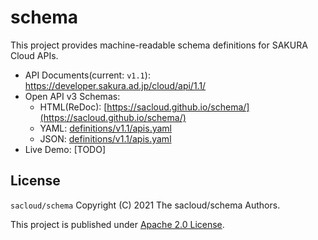 # schema

This project provides machine-readable schema definitions for SAKURA Cloud APIs.

- API Documents(current: `v1.1`): https://developer.sakura.ad.jp/cloud/api/1.1/ 
- Open API v3 Schemas: 
  - HTML(ReDoc): [https://sacloud.github.io/schema/](https://sacloud.github.io/schema/)
  - YAML: [definitions/v1.1/apis.yaml](definitions/v1.1/openapi.yaml)
  - JSON: [definitions/v1.1/apis.yaml](definitions/v1.1/openapi.json)
- Live Demo: [TODO]

## License

`sacloud/schema` Copyright (C) 2021 The sacloud/schema Authors.

This project is published under [Apache 2.0 License](LICENSE.txt).
